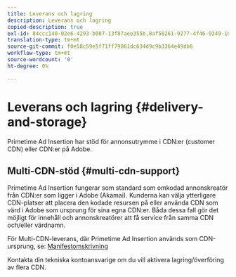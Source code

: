 ```yaml
---
title: Leverans och lagring
description: Leverans och lagring
copied-description: true
exl-id: 84ccc140-02e6-4293-b087-13f87aee355b,8af58261-9277-4f46-9349-10b641238e1d
translation-type: tm+mt
source-git-commit: f0e58c59e5f71ff79861dc634d9c9b3364e49db6
workflow-type: tm+mt
source-wordcount: '0'
ht-degree: 0%

---
```


# Leverans och lagring {#delivery-and-storage}

Primetime Ad Insertion har stöd för annonsutrymme i CDN:er (customer CDN) eller CDN:er på Adobe.

## Multi-CDN-stöd {#multi-cdn-support}

Primetime Ad Insertion fungerar som standard som omkodad annonskreatör från CDN:er som ligger i Adobe (Akamai).  Kunderna kan välja ytterligare CDN-platser att placera den kodade resursen på eller använda CDN som värd i Adobe som ursprung för sina egna CDN:er.  Båda dessa fall gör det möjligt för innehåll och annonskreatörer att få service från samma CDN och/eller värdnamn.

För Multi-CDN-leverans, där Primetime Ad Insertion används som CDN-ursprung, se: [Manifestomskrivning](../technical-reference/manifest-rewriting.md)

Kontakta din tekniska kontoansvarige om du vill aktivera lagring/överföring av flera CDN.
